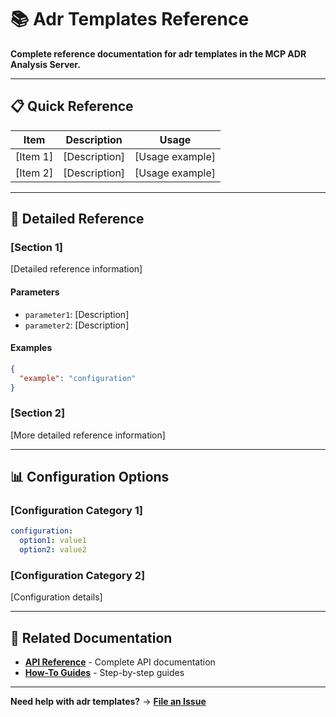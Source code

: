 # 📚 Adr Templates Reference

**Complete reference documentation for adr templates in the MCP ADR Analysis Server.**

---

## 📋 Quick Reference

| Item     | Description   | Usage           |
| -------- | ------------- | --------------- |
| [Item 1] | [Description] | [Usage example] |
| [Item 2] | [Description] | [Usage example] |

---

## 🔧 Detailed Reference

### [Section 1]

[Detailed reference information]

#### Parameters

- `parameter1`: [Description]
- `parameter2`: [Description]

#### Examples

```json
{
  "example": "configuration"
}
```

### [Section 2]

[More detailed reference information]

---

## 📊 Configuration Options

### [Configuration Category 1]

```yaml
configuration:
  option1: value1
  option2: value2
```

### [Configuration Category 2]

[Configuration details]

---

## 🔗 Related Documentation

- **[API Reference](api-reference.md)** - Complete API documentation
- **[How-To Guides](./how-to-guides/)** - Step-by-step guides

---

**Need help with adr templates?** → **[File an Issue](https://github.com/tosin2013/mcp-adr-analysis-server/issues)**
